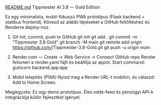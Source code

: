 [README.md](https://github.com/user-attachments/files/23230793/README.md)
Tippmester AI 3.8 — Gold Edition

Ez egy minimalista, mobil-fókuszú PWA prototípus (Flask backend + statikus frontend).
Kövesd az alábbi lépéseket a GitHub feltöltéshez és Renderre deploy-hoz.

1) Git init, commit, push to GitHub
   git init
   git add .
   git commit -m "Tippmester 3.8 Gold"
   git branch -M main
   git remote add origin https://github.com/<your-username>/Tippmester-3.8-Gold.git
   git push -u origin main

2) Render.com — Create -> Web Service -> Connect GitHub repo
   Render felismeri a render.yaml fájlt és beállítja az appot.
   Start command: gunicorn backend.app:app

3) Mobil telepítés (PWA)
   Nyisd meg a Render URL-t mobilon, és válaszd: Add to Home Screen.

Megjegyzés: Ez egy demo prototípus. Éles odds-feed és pénzügyi API-k integrációja külön fejlesztést igényel.
